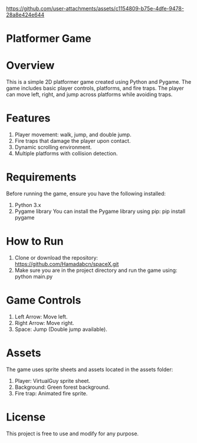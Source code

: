 https://github.com/user-attachments/assets/c1154809-b75e-4dfe-9478-28a8e424e644
# Platformer Game

# Overview
This is a simple 2D platformer game created using Python and Pygame. The game includes basic player controls, platforms, and fire traps. The player can move left, right, and jump across platforms while avoiding traps.

# Features
1. Player movement: walk, jump, and double jump.
2. Fire traps that damage the player upon contact.
3. Dynamic scrolling environment.
4. Multiple platforms with collision detection.

# Requirements
Before running the game, ensure you have the following installed:

1. Python 3.x
2. Pygame library
You can install the Pygame library using pip: pip install pygame

# How to Run
1. Clone or download the repository: https://github.com/Hamadabcn/spaceX.git
2. Make sure you are in the project directory and run the game using: python main.py

# Game Controls
1. Left Arrow: Move left.
2. Right Arrow: Move right.
3. Space: Jump (Double jump available).

# Assets
The game uses sprite sheets and assets located in the assets folder:

1. Player: VirtualGuy sprite sheet.
2. Background: Green forest background.
3. Fire trap: Animated fire sprite.

# License
This project is free to use and modify for any purpose.
